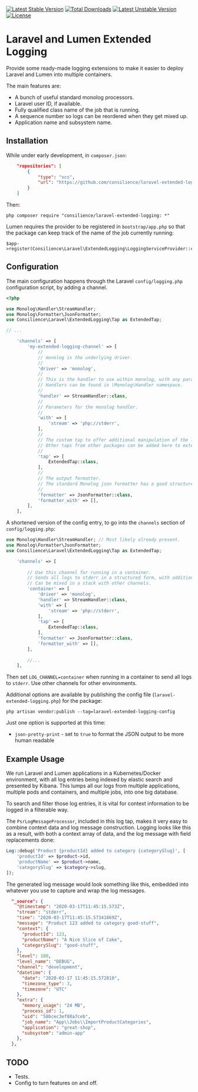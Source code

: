 [![Latest Stable Version](https://poser.pugx.org/consilience/laravel-extended-logging/v/stable)](https://packagist.org/packages/consilience/laravel-extended-logging)
[![Total Downloads](https://poser.pugx.org/consilience/laravel-extended-logging/downloads)](https://packagist.org/packages/consilience/laravel-extended-logging)
[![Latest Unstable Version](https://poser.pugx.org/consilience/laravel-extended-logging/v/unstable)](https://packagist.org/packages/consilience/laravel-extended-logging)
[![License](https://poser.pugx.org/consilience/laravel-extended-logging/license)](https://packagist.org/packages/consilience/laravel-extended-logging)

# Laravel and Lumen Extended Logging

Provide some ready-made logging extensions to make it easier to deploy
Laravel and Lumen into multiple containers.

The main features are:

* A bunch of useful standard monolog processors.
* Laravel user ID, if available.
* Fully qualified class name of the job that is running.
* A sequence number so logs can be reordered when they get mixed up.
* Application name and subsystem name.

## Installation

While under early development, in `composer.json`:

```json
    "repositories": [
        {
            "type": "vcs",
            "url": "https://github.com/consilience/laravel-extended-logging.git"
        }
    ]
```

Then:

    php composer require "consilience/laravel-extended-logging: *"

Lumen requires the provider to be registered in `bootstrap/app.php` so that the
package can keep track of the name of the job currently running:

    $app->register(Consilience\Laravel\ExtendedLogging\LoggingServiceProvider::class);

## Configuration

The main configuration happens through the Laravel `config/logging.php`
configuration script, by adding a channel.

```php
<?php

use Monolog\Handler\StreamHandler;
use Monolog\Formatter\JsonFormatter;
use Consilience\Laravel\ExtendedLogging\Tap as ExtendedTap;

// ...

    'channels' => [
        'my-extended-logging-channel' => [
            //
            // monolog is the underlying driver.
            //
            'driver' => 'monolog',
            //
            // This is the handler to use within monolog, with any parameters to configure it.
            // Handlers can be found in \Monolog\Handler namespace.
            //
            'handler' => StreamHandler::class,
            //
            // Parameters for the monolog handler.
            //
            'with' => [
                'stream' => 'php://stderr',
            ],
            //
            // The custom tap to offer additional manipulation of the log output.
            // Other taps from other packages can be added here to extend further.
            //
            'tap' => [
                ExtendedTap::class,
            ],
            //
            // The output formatter.
            // The standard Monolog json formatter has a good structure that is easy to parse.
            //
            'formatter' => JsonFormatter::class,
            'formatter_with' => [],
        ],
    ],
```

A shortened version of the config entry, to go into the `channels` section of `config/logging.php`:

```php
use Monolog\Handler\StreamHandler; // Most likely already present.
use Monolog\Formatter\JsonFormatter;
use Consilience\Laravel\ExtendedLogging\Tap as ExtendedTap;
```

```php
    'channels' => [
    
        // Use this channel for running in a container.
        // Sends all logs to stderr in a structured form, with additional metadata.
        // Can be mixed in a stack with other channels.
        'container' => [
            'driver' => 'monolog',
            'handler' => StreamHandler::class,
            'with' => [
                'stream' => 'php://stderr',
            ],
            'tap' => [
                ExtendedTap::class,
            ],
            'formatter' => JsonFormatter::class,
            'formatter_with' => [],
        ],
        
        //...
    ],
```

Then set `LOG_CHANNEL=container` when running in a container to send all logs to `stderr`.
Use other channels for other environments.

Additional options are available by publishing the config file (`laravel-extended-logging.php`)
for the package:

    php artisan vendor:publish --tag=laravel-extended-logging-config

Just one option is supported at this time:

* `json-pretty-print` - set to `true` to format the JSON output to be more human readable

## Example Usage

We run Laravel and Lumen applications in a Kubernetes/Docker environment,
with all log entries being indexed by elastic search and presented by Kibana.
This lumps all our logs from multiple applications, multiple pods and containers,
and multiple jobs, into one big database.

To search and filter those log entries, it is vital for context information to
be logged in a filterable way.

The `PsrLogMessageProcessor`, included in this log tap, makes it very easy to combine
context data and log message construction.
Logging looks like this as a result, with both a context array of data, and the log
message with field replacements done:

```php
Log::debug('Product {productId} added to category {categorySlug}', [
    'productId' => $product->id,
    'productName' => $product->name,
    'categorySlug' => $category->slug,
]);
```

The generated log message would look something like this, embedded into
whatever you use to capture and wrap the log messages.

```json
  "_source": {
    "@timestamp": "2020-03-17T11:45:15.573Z",
    "stream": "stderr",
    "time": "2020-03-17T11:45:15.57341869Z",
    "message": "Product 123 added to category good-stuff",
    "context": {
      "productId": 123,
      "productName": "A Nice Slice of Cake",
      "categorySlug": "good-stuff",
    },
    "level": 100,
    "level_name": "DEBUG",
    "channel": "development",
    "datetime": {
      "date": "2020-03-17 11:45:15.572810",
      "timezone_type": 3,
      "timezone": "UTC"
    },
    "extra": {
      "memory_usage": "24 MB",
      "process_id": 1,
      "uid": "58bcec3ef88a7ceb",
      "job_name": "App\\Jobs\\ImportProductCategories",
      "application": "great-shop",
      "subsystem": "admin-app"
    },
  },
```    

## TODO

* Tests.
* Config to turn features on and off.
